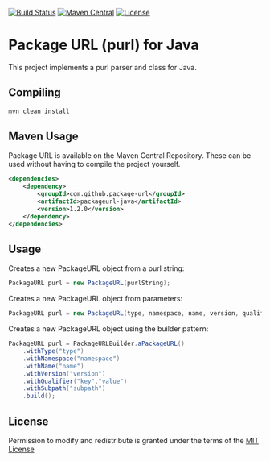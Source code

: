 [![Build Status](https://travis-ci.com/package-url/packageurl-java.svg?branch=master)](https://travis-ci.com/package-url/packageurl-java)
[![Maven Central](https://maven-badges.herokuapp.com/maven-central/com.github.package-url/packageurl-java/badge.svg)](https://maven-badges.herokuapp.com/maven-central/com.github.package-url/packageurl-java)
[![License][license-image]][license-url]

Package URL (purl) for Java
=========

This project implements a purl parser and class for Java.

Compiling
-------------------

```bash
mvn clean install
````

Maven Usage
-------------------
Package URL is available on the Maven Central Repository. These can be used without having to compile 
the project yourself.

```xml
<dependencies>
    <dependency>
        <groupId>com.github.package-url</groupId>
        <artifactId>packageurl-java</artifactId>
        <version>1.2.0</version>
    </dependency>
</dependencies>
```

Usage
-------------------

Creates a new PackageURL object from a purl string:
```java
PackageURL purl = new PackageURL(purlString);
````

Creates a new PackageURL object from parameters:
```java
PackageURL purl = new PackageURL(type, namespace, name, version, qualifiers, subpath);
````

Creates a new PackageURL object using the builder pattern:
```java
PackageURL purl = PackageURLBuilder.aPackageURL()
    .withType("type")
    .withNamespace("namespace")
    .withName("name")
    .withVersion("version")
    .withQualifier("key","value")
    .withSubpath("subpath")
    .build();
```

License
-------------------

Permission to modify and redistribute is granted under the terms of the 
[MIT License](https://github.com/package-url/packageurl-java/blob/master/LICENSE)

[license-image]: https://img.shields.io/badge/license-mit%20license-brightgreen.svg
[license-url]: https://github.com/package-url/packageurl-java/blob/master/LICENSE
